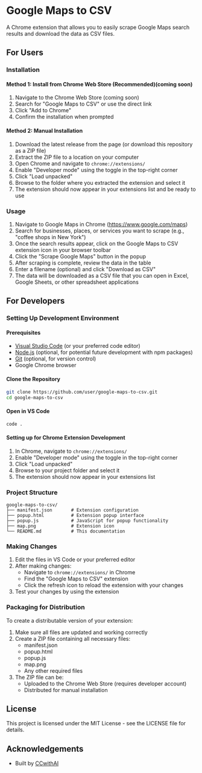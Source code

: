 # Google Maps to CSV

A Chrome extension that allows you to easily scrape Google Maps search results and download the data as CSV files.


## For Users

### Installation

#### Method 1: Install from Chrome Web Store (Recommended)(coming soon)
1. Navigate to the Chrome Web Store (coming soon)
2. Search for "Google Maps to CSV" or use the direct link
3. Click "Add to Chrome"
4. Confirm the installation when prompted

#### Method 2: Manual Installation
1. Download the latest release from the  page (or download this repository as a ZIP file)
2. Extract the ZIP file to a location on your computer
3. Open Chrome and navigate to `chrome://extensions/`
4. Enable "Developer mode" using the toggle in the top-right corner
5. Click "Load unpacked"
6. Browse to the folder where you extracted the extension and select it
7. The extension should now appear in your extensions list and be ready to use

### Usage

1. Navigate to Google Maps in Chrome (https://www.google.com/maps)
2. Search for businesses, places, or services you want to scrape (e.g., "coffee shops in New York")
3. Once the search results appear, click on the Google Maps to CSV extension icon in your browser toolbar
4. Click the "Scrape Google Maps" button in the popup
5. After scraping is complete, review the data in the table 
6. Enter a filename (optional) and click "Download as CSV"
7. The data will be downloaded as a CSV file that you can open in Excel, Google Sheets, or other spreadsheet applications

## For Developers

### Setting Up Development Environment

#### Prerequisites
- [Visual Studio Code](https://code.visualstudio.com/download) (or your preferred code editor)
- [Node.js](https://nodejs.org/) (optional, for potential future development with npm packages)
- [Git](https://git-scm.com/downloads) (optional, for version control)
- Google Chrome browser

#### Clone the Repository
```bash
git clone https://github.com/user/google-maps-to-csv.git
cd google-maps-to-csv
```

#### Open in VS Code
```bash
code .
```

#### Setting up for Chrome Extension Development
1. In Chrome, navigate to `chrome://extensions/`
2. Enable "Developer mode" using the toggle in the top-right corner
3. Click "Load unpacked"
4. Browse to your project folder and select it
5. The extension should now appear in your extensions list

### Project Structure
```
google-maps-to-csv/
├── manifest.json       # Extension configuration
├── popup.html          # Extension popup interface
├── popup.js            # JavaScript for popup functionality
├── map.png             # Extension icon
└── README.md           # This documentation
```

### Making Changes

1. Edit the files in VS Code or your preferred editor
2. After making changes:
   - Navigate to `chrome://extensions/` in Chrome
   - Find the "Google Maps to CSV" extension
   - Click the refresh icon to reload the extension with your changes
3. Test your changes by using the extension

### Packaging for Distribution

To create a distributable version of your extension:

1. Make sure all files are updated and working correctly
2. Create a ZIP file containing all necessary files:
   - manifest.json
   - popup.html
   - popup.js
   - map.png
   - Any other required files
3. The ZIP file can be:
   - Uploaded to the Chrome Web Store (requires developer account)
   - Distributed for manual installation

## License

This project is licensed under the MIT License - see the LICENSE file for details.

## Acknowledgements

- Built by [CCwithAI](https://www.ccwithai.com)
